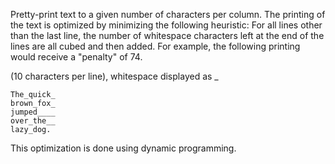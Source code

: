 Pretty-print text to a given number of characters per column. The printing of the text is optimized by minimizing the following heuristic: For all lines other than the last line, the number of whitespace characters left at the end of the lines are all cubed and then added. For example, the following printing would receive a "penalty" of 74.

(10 characters per line), whitespace displayed as _

    The_quick_
    brown_fox_
    jumped____
    over_the__
    lazy_dog.

This optimization is done using dynamic programming.
